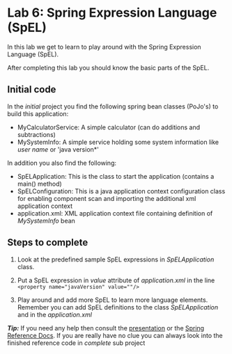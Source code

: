 # Lab 6: Spring Expression Language (SpEL)
In this lab we get to learn to play around with the Spring Expression Language (SpEL).

After completing this lab you should know the basic parts of the SpEL.

## Initial code

In the _initial_ project you find the following spring bean classes (PoJo's) to build this application:

* MyCalculatorService: A simple calculator (can do additions and subtractions)
* MySystemInfo: A simple service holding some system information like *user name* or 'java version*'

In addition you also find the following:

* SpELApplication: This is the class to start the application (contains a main() method)
* SpELConfiguration: This is a java application context configuration class for enabling component scan and importing the
additional xml application context
* application.xml: XML application context file containing definition of *MySystemInfo* bean
 
## Steps to complete

1. Look at the predefined sample SpEL expressions in *SpELApplication* class. 

2. Put a SpEL expression in *value* attribute of *application.xml* in the line `<property name="javaVersion" value=""/>`

2. Play around and add more SpEL to learn more language elements. Remember you can add SpEL definitions 
to the class *SpELApplication* and in the *application.xml* 

***Tip:***
If you need any help then consult the [presentation](https://andifalk.github.io/spring-basics-training/presentation/index.html) 
or the [Spring Reference Docs](https://docs.spring.io/spring/docs/current/spring-framework-reference/core.html#expressions). 
If you are really have no clue you can always look into the finished reference code in _complete_ sub project

